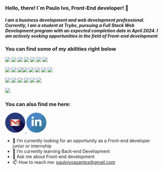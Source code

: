 ### Hello, there! I`m Paulo Ivo, Front-End developer! 🚀
<h5>I am a business development and web development professional. Currently, I am a student at Trybe, pursuing a Full Stack Web Development program with an expected completion date in April 2024. I am actively seeking opportunities in the field of Front-end development</h5>

<!--
**pauloivoandrade/pauloivoandrade** is a ✨ _special_ ✨ repository because its `README.md` (this file) appears on your GitHub profile.
-->
### You can find some of my abilities right below

<img src="https://img.shields.io/badge/MySQL-005C84?style=for-the-badge&logo=mysql&logoColor=white" /> <img src="https://img.shields.io/badge/Canva-%2300C4CC.svg?&style=for-the-badge&logo=Canva&logoColor=white" /> <img src="https://img.shields.io/badge/Figma-F24E1E?style=for-the-badge&logo=figma&logoColor=white" /> <img src="https://img.shields.io/badge/Bootstrap-563D7C?style=for-the-badge&logo=bootstrap&logoColor=white" /> <img src="https://img.shields.io/badge/Docker-2CA5E0?style=for-the-badge&logo=docker&logoColor=white" /> <img src="https://img.shields.io/badge/React-20232A?style=for-the-badge&logo=react&logoColor=61DAFB" /> <img src="https://img.shields.io/badge/React_Router-CA4245?style=for-the-badge&logo=react-router&logoColor=white" />

<img src="https://img.shields.io/badge/Redux-593D88?style=for-the-badge&logo=redux&logoColor=white" /> <img src="https://img.shields.io/badge/Vite-B73BFE?style=for-the-badge&logo=vite&logoColor=FFD62E" /> <img src="https://img.shields.io/badge/Slack-4A154B?style=for-the-badge&logo=slack&logoColor=white" /><img src="https://img.shields.io/badge/CSS3-1572B6?style=for-the-badge&logo=css3&logoColor=white" /> <img src="https://img.shields.io/badge/HTML5-E34F26?style=for-the-badge&logo=html5&logoColor=white" /> <img src="https://img.shields.io/badge/JavaScript-323330?style=for-the-badge&logo=javascript&logoColor=F7DF1E" /> <img src="https://img.shields.io/badge/json-5E5C5C?style=for-the-badge&logo=json&logoColor=white" /> <img src="https://img.shields.io/badge/TypeScript-007ACC?style=for-the-badge&logo=typescript&logoColor=white" />

<img src="https://img.shields.io/badge/eslint-3A33D1?style=for-the-badge&logo=eslint&logoColor=white" /> <img src="https://img.shields.io/badge/React_Native-20232A?style=for-the-badge&logo=react&logoColor=61DAFB" /> <img src="https://img.shields.io/badge/mac%20os-000000?style=for-the-badge&logo=apple&logoColor=white" /> <img src="https://img.shields.io/badge/Windows-0078D6?style=for-the-badge&logo=windows&logoColor=white" /> <img src="https://img.shields.io/badge/GitHub-100000?style=for-the-badge&logo=github&logoColor=white" /> <img src="https://img.shields.io/badge/LinkedIn-0077B5?style=for-the-badge&logo=linkedin&logoColor=white" /> 

<img src="https://img.shields.io/badge/express-593D88?style=for-the-badge&logo=redux&logoColor=white" />


### You can also find me here:
<div dir="auto">
<a href="pauloivoasantos@gmail.com">
<img width="64px" alt="gmail" src="https://github.com/GabrielCoruja/GabrielCoruja/raw/master/images/gmail.png" style="max-width: 100%;"> </a>
<a href="https://www.linkedin.com/in/paulo-ivo-andrade/" rel="nofollow">
<img width="64px" alt="linkedIn" src="https://github.com/GabrielCoruja/GabrielCoruja/raw/master/images/linkedin.png" style="max-width: 100%;"> </a>




- 🔭 I’m currently looking for an opportunity as a Front-end developer junior or internship
- 🌱 I’m currently learning Back-end Development
- 💬 Ask me about Front-end development
- 📫 How to reach me: pauloivoasantos@gmail.com
